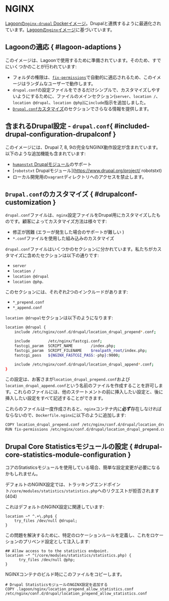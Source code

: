 # NGINX

[Lagoonの`nginx-drupal` Dockerイメージ](https://github.com/uselagoon/lagoon-images/blob/main/images/nginx-drupal/Dockerfile)。Drupalと連携するように最適化されています。[Lagoonの`nginx`イメージ](../../../docker-images/nginx.md)に基づいています。

## Lagoonの適応 { #lagoon-adaptions }

このイメージは、Lagoonで使用するために準備されています。そのため、すでにいくつかのことが行われています:

* フォルダの権限は、[`fix-permissions`](https://github.com/uselagoon/lagoon-images/blob/main/images/commons/fix-permissions)で自動的に適応されるため、このイメージはランダムなユーザーで動作します。
* `drupal.conf`の設定ファイルをできるだけシンプルで、カスタマイズしやすいようにするために、ファイルのメインセクション(`server`、`location /`、`location @drupal`、`location @php`)に`include`指示を追加しました。
* [`Drupal.conf`カスタマイズ](#drupalconf-customization)のセクションでさらなる情報を提供します。

## 含まれるDrupal設定 - `drupal.conf`{ #included-drupal-configuration-drupalconf }

このイメージには、Drupal 7, 8, 9の完全なNGINX動作設定が含まれています。以下のような追加機能も含まれています:

* [`humanstxt` Drupalモジュール](https://www.drupal.org/project/humanstxt)のサポート
* [`robotstxt` Drupalモジュール](https://www.drupal.org/project/ robotstxt)
* ローカル開発用の`vagrant`ディレクトリへのアクセスを禁止します。

## `Drupal.conf`のカスタマイズ { #drupalconf-customization }

`drupal.conf`ファイルは、`nginx`設定ファイルをDrupal用にカスタマイズしたものです。顧客によってカスタマイズ方法は様々です:

* 修正が困難 \(エラーが発生した場合のサポートが難しい \)
* `*.conf`ファイルを使用した組み込みのカスタマイズ

`drupal.conf`ファイルはいくつかのセクションに分かれています。私たちがカスタマイズに含めたセクションは以下の通りです:

* `server`
* `location /`
* `location @drupal`
* `location @php`.

このセクションには、それぞれ2つのインクルードがあります:

* `*_prepend.conf`
* `*_append.conf`

`location @drupal`セクションは以下のようになります:

```bash title="drupal.conf"
location @drupal {
    include /etc/nginx/conf.d/drupal/location_drupal_prepend*.conf;

    include        /etc/nginx/fastcgi.conf;
    fastcgi_param  SCRIPT_NAME        /index.php;
    fastcgi_param  SCRIPT_FILENAME    $realpath_root/index.php;
    fastcgi_pass   ${NGINX_FASTCGI_PASS:-php}:9000;

    include /etc/nginx/conf.d/drupal/location_drupal_append*.conf;
}
```

この設定は、お客さまが`location_drupal_prepend.conf`および`location_drupal_append.conf`という名前のファイルを作成することを許可します。これらのファイルには、他のステートメントの前に挿入したい設定と、後に挿入したい設定をすべて記述することができます。

これらのファイルは一度作成されると、`nginx`コンテナ内に**必ず**存在しなければならないので、`Dockerfile.nginx`に以下のように追加します:

```bash title="dockerfile.nginx"
COPY location_drupal_prepend.conf /etc/nginx/conf.d/drupal/location_drupal_prepend.conf
RUN fix-permissions /etc/nginx/conf.d/drupal/location_drupal_prepend.conf
```

## Drupal Core Statisticsモジュールの設定 { #drupal-core-statistics-module-configuration }

コアのStatisticsモジュールを使用している場合、簡単な設定変更が必要になるかもしれません。

デフォルトのNGINX設定では、トラッキングエンドポイント`/core/modules/statistics/statistics.php`へのリクエストが拒否されます(404)

これはデフォルトのNGINX設定に関連しています:

```text title="drupal.conf"
location ~* ^.+\.php$ {
    try_files /dev/null @drupal;
}
```

この問題を解決するために、特定のロケーションルールを定義し、これをロケーションのプリペンド設定として注入します:

```text title="drupal.conf"
## Allow access to to the statistics endpoint.
location ~* ^(/core/modules/statistics/statistics.php) {
      try_files /dev/null @php;
}
```

NGINXコンテナのビルド時にこのファイルをコピーします。

```text title="dockerfile.nginx"
# Drupal StatisticsモジュールのNGINX設定を追加する
COPY .lagoon/nginx/location_prepend_allow_statistics.conf /etc/nginx/conf.d/drupal/location_prepend_allow_statistics.conf
```
